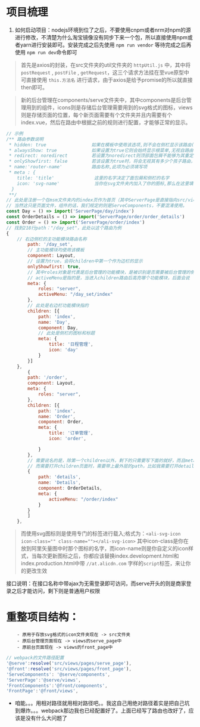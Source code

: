 # 项目梳理
1. 如何启动项目：nodejs环境到位了之后，不要使用cnpm或者nrm对npm的源进行修改，不清楚为什么淘宝镜像没有同步下来一个包，所以直接使用npm或者yarn进行安装即可。安装完成之后先使用 ` npm run vendor ` 等待完成之后再使用 ` npm run dev `命令即可
> 首先是axios的封装，在src文件夹的util文件夹的 ` httpUtil.js ` 中，其中将` postRequest ` , ` postFile ` , ` getRequest `，这三个请求方法挂在至vue原型中可直接使用 ` this.方法名 ` 进行请求，由于axios是给予promise的所以就直接then即可。

> 新的后台管理在components/serve文件夹中，其中components是后台管理用到的组件，icons则是存储后台管理需要用到的svg格式的图标，views则是存储页面的位置，每个新页面需要有个文件夹并且内需要有个index.vue，然后在路由中根据之前的规则进行配置，才能够正常的显示。
```javascript
// 示例
/** 路由参数说明
 * hidden: true                 如果在模板中使用该选项,则不会在侧栏显示该路由(例如：Dashboard),如果是在第一个子路由中使用,侧栏则只显示第一个子路由的名字和图标(例如: Form)
 * alwaysShow: true             如果设置为true它则会始终显示根菜单,无视自路由长度,没有设置的话,就会折叠起来(不清楚为什么没有作用,可能是我写错位置了?)
 * redirect: noredirect         若设置为noredirect则顶部面包屑不能够为其重定向.
 * onlyShowfirst: false         若该设置为true时，将会无视其有多少个孩子路由，只会显示第一个子路由并将其设置为根菜单
 * name:'router-name'           路由名称,此项为必须填写项
 * meta : {
    title: 'title'               这里的名字决定了面包屑和侧栏的名字
    icon: 'svg-name'             当你在svg文件夹内加入了你的图标,那么在这里填写图标名他就会显示在侧栏
  }
 **/
// 此处是注册一个在msm文件夹内的index页作为首页（其中ServerPage是直接指向src/views/pages/serve_page）
// 当然这只是页面文件，组件的话，我们规定的则是ServeComponents，不要混淆使用。
const Day = () => import('ServerPage/day/index')
const OrderDetails = () => import('ServerPage/order/order_details')
const Order = () => import('ServerPage/order/index')
// 找到218行path："/day_set"，此处以这个路由为例
{
    // 右边侧栏的主功能模块路由名称
        path: '/day_set',
        // 主功能模块均使用该模板
        component: Layout,
        // 设置为true，会将children中第一个作为边栏的显示
        onlyShowfirst: true,
        // 其中roles对象是代表是后台管理的功能模块，是被识别是否需要被后台管理的侧栏渲染
        // activeMenu是指的是，当进入children路由后高亮哪个功能模块，后面会说
        meta: {
            roles: "server",
            activeMenu: "/day_set/index"
        },
        // 此处是右边栏功能模块指的 
        children: [{
            path: 'index',
            name: 'Day',
            component: Day,
            // 此处是侧栏的图标和标题
            meta: {
                title: '日程管理',
                icon: 'day'
            }
        }]
    },
        {
        path: '/order',
        component: Layout,
        meta: {
            roles: "server",
        },
        children: [{
            path: 'index',
            name: 'Order',
            component: Order,
            meta: {
                title: '订单管理',
                icon: 'order',

            }
        },
        // 需要说名的是，除第一个children以外，剩下的只需要写下面的就好，而且meta只需要写activeMenu，其中指向的是第一个children
        // 而需要打开children页面时，需要带上最外层的path，比如我需要打开details页，那么我就需要写成this.$router.push({ path: "/order/details"});
        {
            path: 'details',
            name: 'Details',
            component: OrderDetails,
            meta: {
                activeMenu: "/order/index"
            }
        }
        ]
    },
```
>而使用svg图标则是使用专门的标签进行载入;格式为：` <ali-svg-icon icon-class="" class-name=""></ali-svg-icon> ` 其中icon-class是你在放到阿里矢量图中时那个图标的名字，而icon-name则是你自定义的icon样式，当每次更新图标之后，你都应该替换index.development.html和index.production.html中带 `//at.alicdn.com` 字样的`script`标签，来让你的更改生效


接口说明：在接口名称中带ajax为无需登录即可访问，而serve开头的则是商家登录之后才能访问，剩下则是普通用户权限

# 重整项目结构：
```
    - 原用于存放svg格式的icon文件夹现在 -> src文件夹
    - 原后台管理页面现在 -> views的serve_page中
    - 原前台页面现在 -> views的front_page中
```
```js
// webpack的文件路径配置
'@serve':resolve('src/views/pages/serve_page'),
'@front':resolve('src/views/pages/front_page'),
'ServeComponents': '@serve/components',
'ServerPage':'@serve/views',
'FrontComponents':'@front/components',
'FrontPage':'@front/views',
```
* 咱能。。。用相对路径就用相对路径吧。。我这自己用绝对路径着实是把自己坑到爆炸。。。webpack那边我也已经配置好了。上面已经写了路由也改好了，应该是没有什么大问题了
